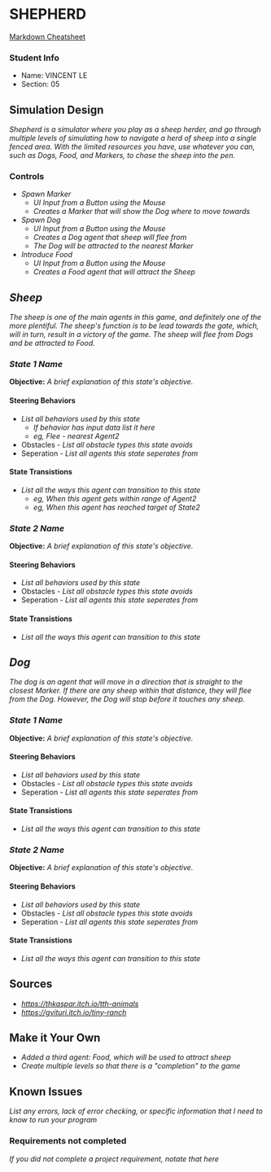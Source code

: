 # SHEPHERD

[Markdown Cheatsheet](https://github.com/adam-p/markdown-here/wiki/Markdown-Here-Cheatsheet)

### Student Info

-   Name: VINCENT LE
-   Section: 05

## Simulation Design

_Shepherd is a simulator where you play as a sheep herder, and go through multiple levels of simulating how to navigate a herd of sheep into a single
fenced area. With the limited resources you have, use whatever you can, such as Dogs, Food, and Markers, to chase the sheep into the pen._

### Controls

-   _Spawn Marker_
    -   _UI Input from a Button using the Mouse_
    -   _Creates a Marker that will show the Dog where to move towards_
-   _Spawn Dog_
    -   _UI Input from a Button using the Mouse_
    -   _Creates a Dog agent that sheep will flee from_
    -   _The Dog will be attracted to the nearest Marker_
-   _Introduce Food_
    -   _UI Input from a Button using the Mouse_
    -   _Creates a Food agent that will attract the Sheep_

## _Sheep_

_The sheep is one of the main agents in this game, and definitely one of the more plentiful. The sheep's function is to be lead towards the gate,
which, will in turn, result in a victory of the game. The sheep will flee from Dogs and be attracted to Food._

### _State 1 Name_

**Objective:** _A brief explanation of this state's objective._

#### Steering Behaviors

- _List all behaviors used by this state_
   - _If behavior has input data list it here_
   - _eg, Flee - nearest Agent2_
- Obstacles - _List all obstacle types this state avoids_
- Seperation - _List all agents this state seperates from_
   
#### State Transistions

- _List all the ways this agent can transition to this state_
   - _eg, When this agent gets within range of Agent2_
   - _eg, When this agent has reached target of State2_
   
### _State 2 Name_

**Objective:** _A brief explanation of this state's objective._

#### Steering Behaviors

- _List all behaviors used by this state_
- Obstacles - _List all obstacle types this state avoids_
- Seperation - _List all agents this state seperates from_
   
#### State Transistions

- _List all the ways this agent can transition to this state_

## _Dog_

_The dog is an agent that will move in a direction that is straight to the closest Marker. If there are any sheep within that distance,
they will flee from the Dog. However, the Dog will stop before it touches any sheep._

### _State 1 Name_

**Objective:** _A brief explanation of this state's objective._

#### Steering Behaviors

- _List all behaviors used by this state_
- Obstacles - _List all obstacle types this state avoids_
- Seperation - _List all agents this state seperates from_
   
#### State Transistions

- _List all the ways this agent can transition to this state_
   
### _State 2 Name_

**Objective:** _A brief explanation of this state's objective._

#### Steering Behaviors

- _List all behaviors used by this state_
- Obstacles - _List all obstacle types this state avoids_
- Seperation - _List all agents this state seperates from_
   
#### State Transistions

- _List all the ways this agent can transition to this state_

## Sources

-   _https://thkaspar.itch.io/tth-animals_
-   _https://gvituri.itch.io/tiny-ranch_

## Make it Your Own

- _Added a third agent: Food, which will be used to attract sheep_
- _Create multiple levels so that there is a "completion" to the game_

## Known Issues

_List any errors, lack of error checking, or specific information that I need to know to run your program_

### Requirements not completed

_If you did not complete a project requirement, notate that here_

